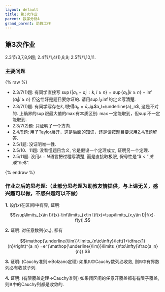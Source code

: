 ```yaml
---
layout: default
title: 第3次作业
parent: 数学分析A
grand_parent: 助教工作
---
```


## 第3次作业

2.3节/3,7,8,9题; 2.4节/1,4(1),8,9; 2.5节/1,10,11.

### 主要问题

{% raw %}

- 2.3/7(1)题: 有同学直接写
$\sup\lbrace|a_k-a_l|:k,l\ge n\rbrace=\sup\lbrace a_k|k\ge n\rbrace -\inf\lbrace a_l|l\ge n\rbrace$
但这恰好是题目要你证的. 请用$\sup$与$\inf$的定义写清楚.
- 2.3/7(1)题: 有同学写存在$k,l$使得$a_k=\bar{a}_n$与$a_l=\underline{a}_n$, 这是不对的. 
上确界的$\sup$跟最大值的$\max$有本质区别: $\max$一定能取到，但$\sup$不一定能取到.
- 2.3/7(2)题: 只证明了一个方向.
- 2.4/9题: 用了Taylor展开，这是后面的知识，还是请按题目要求用2.4/8题解答.
- 2.5/1题: 没证明唯一性.
- 2.5/10、11题: 没看懂题目含义, 它是假设一个定理成立, 证明另一个定理.
- 2.5/11题: 没用$\varepsilon-N$语言把过程写清楚, 而是直接取极限, 保号性是“$ < $”变成“$\le$”. 

{% endraw %}
### 作业之后的思考题:（此部分思考题为助教友情提供，与上课无关，感兴趣可以做，不感兴趣可以不做） 

**1.** 设$f(x)$在区间$I$中有界, 证明: 

$$\sup\limits_{x\in I}f(x)-\inf\limits_{x\in I}f(x)=\sup\limits_{x,y\in I}|f(x)-f(y)|.$$

**2.** 证明: 对任意数列$\lbrace a_n\rbrace$, 都有

$$\mathop{\underline{\lim}}\limits_{n\to\infty}\left(1+\dfrac{1}{n}\right)^{a_n}
=e^{\mathop{\underline{\lim}}\limits_{n\to\infty}\frac{a_n}{n}}.$$

**3.** 证明: (Cauchy准则$\Rightarrow$Bolzano定理) 如果$\mathbb{R}$中Cauchy数列必收敛, 则$\mathbb{R}$中有界数列必有收敛子列.

**4.** 证明: (有限覆盖定理$\Rightarrow$Cauchy准则) 如果闭区间的任意开覆盖都有有限子覆盖, 则$\mathbb{R}$中的Cauchy列都是收敛的.